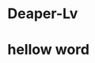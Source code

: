 # Deaper-Lv
<!DOCTYPE HTML>
<html>
  <head>
    <meta charset = "utf-8">
    <title>simon-lv's page</title>
  </head>
  <body>
    <h1>hellow word</h1>
  </body>
</html>
